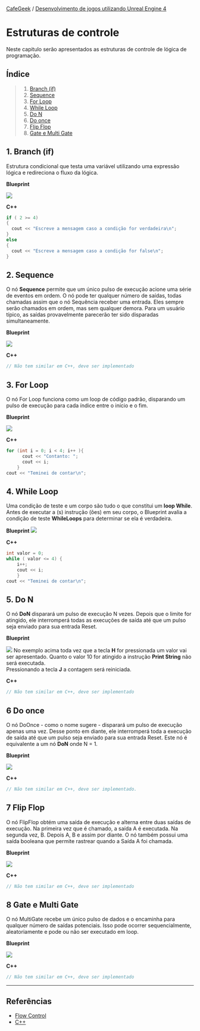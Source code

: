 [CafeGeek](https://myerco.github.io/unreal-engine)  / [Desenvolvimento de jogos utilizando Unreal Engine 4](https://myerco.github.io/unreal-engine/unreal.html)

# Estruturas de controle
Neste capitulo serão apresentados as estruturas de controle de lógica de programação.

## Índice
> 1. [Branch (if)](#1)
> 1. [Sequence](#2)
> 1. [For Loop](#3)
> 1. [While Loop](#4)
> 1. [Do N](#5)
> 1. [Do once](#6)
> 1. [Flip Flop](#7)
> 1. [Gate e Multi Gate](#8)

<a name="1"></a>
## 1. Branch (if)
Estrutura condicional que testa uma variável utilizando uma expressão lógica e redireciona o fluxo da lógica.

**Blueprint**

![](../imagens/estruturascontrole/controle1.png)

**C++**
```cpp
if ( 2 >= 4)
{
  cout << "Escreve a mensagem caso a condição for verdadeira\n";
}
else
{
  cout << "Escreve a mensagem caso a condição for false\n";
}
```
<a name="2"></a>
## 2. Sequence
O nó **Sequence** permite que um único pulso de execução acione uma série de eventos em ordem. O nó pode ter qualquer número de saídas, todas chamadas assim que o nó Sequência receber uma entrada. Eles sempre serão chamados em ordem, mas sem qualquer demora. Para um usuário típico, as saídas provavelmente parecerão ter sido disparadas simultaneamente.

**Blueprint**

![](../imagens/estruturascontrole/controle2.png)

**C++**
```cpp
// Não tem similar em C++, deve ser implementado
```

<a name="3"></a>
## 3. For Loop
O nó For Loop funciona como um loop de código padrão, disparando um pulso de execução para cada índice entre o início e o fim.

**Blueprint**

![](../imagens/estruturascontrole/controle3.png)

**C++**
```cpp
for (int i = 0; i < 4; i++ ){
      cout << "Contanto: ";
      cout << i;
    }
cout << "Teminei de contar\n";    
```

<a name="4"></a>
## 4. While Loop
Uma condição de teste e um corpo são tudo o que constitui um **loop While**. Antes de executar a (s) instrução (ões) em seu corpo, o Blueprint avalia a condição de teste **WhileLoops** para determinar se ela é verdadeira.

**Blueprint**
![](../imagens/estruturascontrole/controle4.png)

**C++**
```cpp
int valor = 0;
while ( valor <= 4) {
    i++;
    cout << i;
    }
cout << "Teminei de contar\n";    
```

<a name="5"></a>
## 5. Do N
O nó **DoN** disparará um pulso de execução N vezes. Depois que o limite for atingido, ele interromperá todas as execuções de saída até que um pulso seja enviado para sua entrada Reset.

**Blueprint**

![](../imagens/estruturascontrole/controle5.png)
No exemplo acima toda vez que a tecla **H** for pressionada um valor vai ser apresentado. Quanto o valor 10 for atingido a instrução **Print String** não será executada.  
Pressionando a tecla **J** a contagem será reiniciada.

**C++**
```cpp
// Não tem similar em C++, deve ser implementado
```

<a name="6"></a>
## 6 Do once
O nó DoOnce - como o nome sugere - disparará um pulso de execução apenas uma vez. Desse ponto em diante, ele interromperá toda a execução de saída até que um pulso seja enviado para sua entrada Reset. Este nó é equivalente a um nó **DoN** onde N = 1.

**Blueprint**

![](../imagens/estruturascontrole/controle6.png)

**C++**
```cpp
// Não tem similar em C++, deve ser implementado.
```

<a name="7"></a>
## 7 Flip Flop
O nó FlipFlop obtém uma saída de execução e alterna entre duas saídas de execução. Na primeira vez que é chamado, a saída A é executada. Na segunda vez, B. Depois A, B e assim por diante. O nó também possui uma saída booleana que permite rastrear quando a Saída A foi chamada.

**Blueprint**

![](../imagens/estruturascontrole/controle7.png)

**C++**
```cpp
// Não tem similar em C++, deve ser implementado
```

<a name="8"></a>
## 8 Gate e Multi Gate
O nó MultiGate recebe um único pulso de dados e o encaminha para qualquer número de saídas potenciais. Isso pode ocorrer sequencialmente, aleatoriamente e pode ou não ser executado em loop.

**Blueprint**

![](../imagens/estruturascontrole/controle8.png)

**C++**
```cpp
// Não tem similar em C++, deve ser implementado
```
***
## Referências
- [Flow Control](https://docs.unrealengine.com/en-US/ProgrammingAndScripting/Blueprints/UserGuide/FlowControl/index.html)
- [C++](https://docs.microsoft.com/pt-br/cpp/cpp/if-else-statement-cpp?view=msvc-160)
